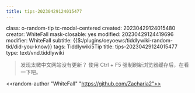 ```yaml
---
title: tips-20230429124015477
---
```


class: o-random-tip tc-modal-centered
created: 20230429124015480
creator: WhiteFall
mask-closable: yes
modified: 20230429124419696
modifier: WhiteFall
subtitle: {{$:/plugins/oeyoews/tiddlywiki-random-tid/did-you-know}}
tags: Tiddlywiki5Tip
title: tips-20230429124015477
type: text/vnd.tiddlywiki

> 发现太微中文网站没有更新？
> 使用 Ctrl + F5 强制刷新浏览器缓存后，在看一下吧。

<<random-author "WhiteFall" "https://github.com/Zacharia2">>